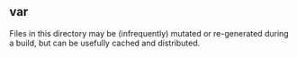 var
---

Files in this directory may be (infrequently) mutated or re-generated during a build, but can be usefully cached and distributed.
